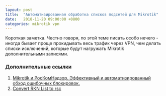 ```yaml
---
layout: post
title:  "Автоматизированная обработка списков подсетей для Mikrotik"
date:   2018-11-20 09:00:00 +0800
categories: mikrotik vpn
---
```


Короткая заметка. Честно говоря, по этой теме писать особо нечего - иногда бывает проще прокидывать весь трафик через VPN, чем делать списки исключений, которые будут нагружать Mikrotik дополнительными записями.

### Дополнительные ссылки
1. [Mikrotik и РосКомНадзор. Эффективный и автоматизированный обход ошибочных блокировок.](https://medium.com/@Croozy/mikrotik-и-роскомнадзор-эффективный-и-автоматизированный-обход-ошибочных-блокировок-b58647f7d314)
2. [Convert RKN List to rsc](https://gist.github.com/g3rhard/84c869e4cf8a433a0285384a9536f33b)
